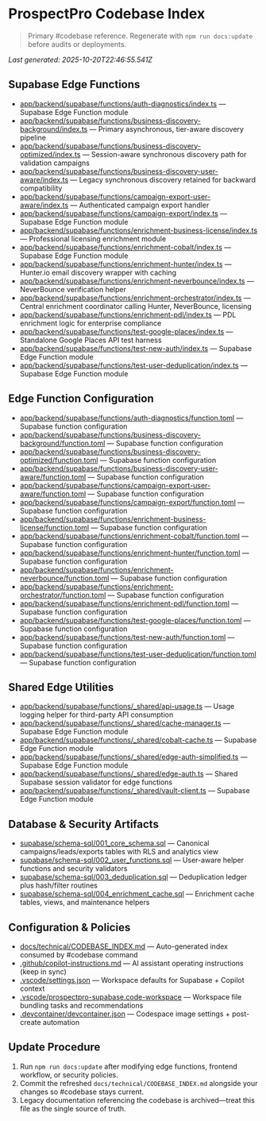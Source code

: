 # ProspectPro Codebase Index

> Primary #codebase reference. Regenerate with `npm run docs:update` before audits or deployments.

_Last generated: 2025-10-20T22:46:55.541Z_

## Supabase Edge Functions

- [app/backend/supabase/functions/auth-diagnostics/index.ts](app/backend/supabase/functions/auth-diagnostics/index.ts) — Supabase Edge Function module
- [app/backend/supabase/functions/business-discovery-background/index.ts](app/backend/supabase/functions/business-discovery-background/index.ts) — Primary asynchronous, tier-aware discovery pipeline
- [app/backend/supabase/functions/business-discovery-optimized/index.ts](app/backend/supabase/functions/business-discovery-optimized/index.ts) — Session-aware synchronous discovery path for validation campaigns
- [app/backend/supabase/functions/business-discovery-user-aware/index.ts](app/backend/supabase/functions/business-discovery-user-aware/index.ts) — Legacy synchronous discovery retained for backward compatibility
- [app/backend/supabase/functions/campaign-export-user-aware/index.ts](app/backend/supabase/functions/campaign-export-user-aware/index.ts) — Authenticated campaign export handler
- [app/backend/supabase/functions/campaign-export/index.ts](app/backend/supabase/functions/campaign-export/index.ts) — Supabase Edge Function module
- [app/backend/supabase/functions/enrichment-business-license/index.ts](app/backend/supabase/functions/enrichment-business-license/index.ts) — Professional licensing enrichment module
- [app/backend/supabase/functions/enrichment-cobalt/index.ts](app/backend/supabase/functions/enrichment-cobalt/index.ts) — Supabase Edge Function module
- [app/backend/supabase/functions/enrichment-hunter/index.ts](app/backend/supabase/functions/enrichment-hunter/index.ts) — Hunter.io email discovery wrapper with caching
- [app/backend/supabase/functions/enrichment-neverbounce/index.ts](app/backend/supabase/functions/enrichment-neverbounce/index.ts) — NeverBounce verification helper
- [app/backend/supabase/functions/enrichment-orchestrator/index.ts](app/backend/supabase/functions/enrichment-orchestrator/index.ts) — Central enrichment coordinator calling Hunter, NeverBounce, licensing
- [app/backend/supabase/functions/enrichment-pdl/index.ts](app/backend/supabase/functions/enrichment-pdl/index.ts) — PDL enrichment logic for enterprise compliance
- [app/backend/supabase/functions/test-google-places/index.ts](app/backend/supabase/functions/test-google-places/index.ts) — Standalone Google Places API test harness
- [app/backend/supabase/functions/test-new-auth/index.ts](app/backend/supabase/functions/test-new-auth/index.ts) — Supabase Edge Function module
- [app/backend/supabase/functions/test-user-deduplication/index.ts](app/backend/supabase/functions/test-user-deduplication/index.ts) — Supabase Edge Function module

## Edge Function Configuration

- [app/backend/supabase/functions/auth-diagnostics/function.toml](app/backend/supabase/functions/auth-diagnostics/function.toml) — Supabase function configuration
- [app/backend/supabase/functions/business-discovery-background/function.toml](app/backend/supabase/functions/business-discovery-background/function.toml) — Supabase function configuration
- [app/backend/supabase/functions/business-discovery-optimized/function.toml](app/backend/supabase/functions/business-discovery-optimized/function.toml) — Supabase function configuration
- [app/backend/supabase/functions/business-discovery-user-aware/function.toml](app/backend/supabase/functions/business-discovery-user-aware/function.toml) — Supabase function configuration
- [app/backend/supabase/functions/campaign-export-user-aware/function.toml](app/backend/supabase/functions/campaign-export-user-aware/function.toml) — Supabase function configuration
- [app/backend/supabase/functions/campaign-export/function.toml](app/backend/supabase/functions/campaign-export/function.toml) — Supabase function configuration
- [app/backend/supabase/functions/enrichment-business-license/function.toml](app/backend/supabase/functions/enrichment-business-license/function.toml) — Supabase function configuration
- [app/backend/supabase/functions/enrichment-cobalt/function.toml](app/backend/supabase/functions/enrichment-cobalt/function.toml) — Supabase function configuration
- [app/backend/supabase/functions/enrichment-hunter/function.toml](app/backend/supabase/functions/enrichment-hunter/function.toml) — Supabase function configuration
- [app/backend/supabase/functions/enrichment-neverbounce/function.toml](app/backend/supabase/functions/enrichment-neverbounce/function.toml) — Supabase function configuration
- [app/backend/supabase/functions/enrichment-orchestrator/function.toml](app/backend/supabase/functions/enrichment-orchestrator/function.toml) — Supabase function configuration
- [app/backend/supabase/functions/enrichment-pdl/function.toml](app/backend/supabase/functions/enrichment-pdl/function.toml) — Supabase function configuration
- [app/backend/supabase/functions/test-google-places/function.toml](app/backend/supabase/functions/test-google-places/function.toml) — Supabase function configuration
- [app/backend/supabase/functions/test-new-auth/function.toml](app/backend/supabase/functions/test-new-auth/function.toml) — Supabase function configuration
- [app/backend/supabase/functions/test-user-deduplication/function.toml](app/backend/supabase/functions/test-user-deduplication/function.toml) — Supabase function configuration

## Shared Edge Utilities

- [app/backend/supabase/functions/_shared/api-usage.ts](app/backend/supabase/functions/_shared/api-usage.ts) — Usage logging helper for third-party API consumption
- [app/backend/supabase/functions/_shared/cache-manager.ts](app/backend/supabase/functions/_shared/cache-manager.ts) — Supabase Edge Function module
- [app/backend/supabase/functions/_shared/cobalt-cache.ts](app/backend/supabase/functions/_shared/cobalt-cache.ts) — Supabase Edge Function module
- [app/backend/supabase/functions/_shared/edge-auth-simplified.ts](app/backend/supabase/functions/_shared/edge-auth-simplified.ts) — Supabase Edge Function module
- [app/backend/supabase/functions/_shared/edge-auth.ts](app/backend/supabase/functions/_shared/edge-auth.ts) — Shared Supabase session validator for edge functions
- [app/backend/supabase/functions/_shared/vault-client.ts](app/backend/supabase/functions/_shared/vault-client.ts) — Supabase Edge Function module

## Database & Security Artifacts

- [supabase/schema-sql/001_core_schema.sql](supabase/schema-sql/001_core_schema.sql) — Canonical campaigns/leads/exports tables with RLS and analytics view
- [supabase/schema-sql/002_user_functions.sql](supabase/schema-sql/002_user_functions.sql) — User-aware helper functions and security validators
- [supabase/schema-sql/003_deduplication.sql](supabase/schema-sql/003_deduplication.sql) — Deduplication ledger plus hash/filter routines
- [supabase/schema-sql/004_enrichment_cache.sql](supabase/schema-sql/004_enrichment_cache.sql) — Enrichment cache tables, views, and maintenance helpers

## Configuration & Policies

- [docs/technical/CODEBASE_INDEX.md](docs/technical/CODEBASE_INDEX.md) — Auto-generated index consumed by #codebase command
- [.github/copilot-instructions.md](.github/copilot-instructions.md) — AI assistant operating instructions (keep in sync)
- [.vscode/settings.json](.vscode/settings.json) — Workspace defaults for Supabase + Copilot context
- [.vscode/prospectpro-supabase.code-workspace](.vscode/prospectpro-supabase.code-workspace) — Workspace file bundling tasks and recommendations
- [.devcontainer/devcontainer.json](.devcontainer/devcontainer.json) — Codespace image settings + post-create automation

## Update Procedure

1. Run `npm run docs:update` after modifying edge functions, frontend workflow, or security policies.
2. Commit the refreshed `docs/technical/CODEBASE_INDEX.md` alongside your changes so #codebase stays current.
3. Legacy documentation referencing the codebase is archived—treat this file as the single source of truth.
